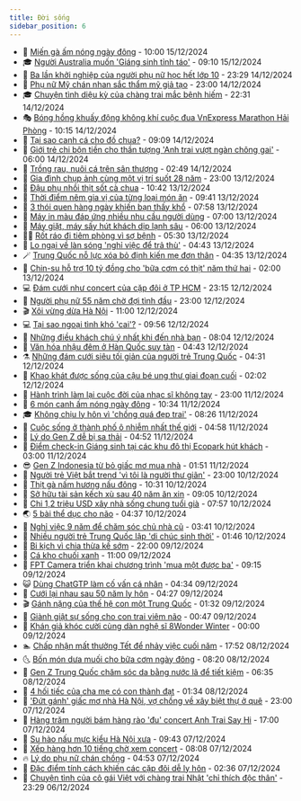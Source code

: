 ```yaml
---
title: Đời sống
sidebar_position: 6
---
```


<!-- vnexpress-doi-song:START -->
- 🚀 [Miến gà ấm nóng ngày đông](https://vnexpress.net/mien-ga-am-nong-ngay-dong-vnepre-4827824.html) - 10:00 15/12/2024
- 🎓 [Người Australia muốn &#39;Giáng sinh tỉnh táo&#39;](https://vnexpress.net/nguoi-australia-muon-giang-sinh-tinh-tao-vnepre-4826414.html) - 09:10 15/12/2024
- 🚦 [Ba lần khởi nghiệp của người phụ nữ học hết lớp 10](https://vnexpress.net/ba-lan-khoi-nghiep-cua-nguoi-phu-nu-hoc-het-lop-10-vnepre-4799483.html) - 23:29 14/12/2024
- 🦣 [Phụ nữ Mỹ chán nhan sắc thẩm mỹ giả tạo](https://vnexpress.net/phu-nu-my-chan-nhan-sac-tham-my-gia-tao-vnepre-4825129.html) - 23:00 14/12/2024
- 🎓 [Chuyện tình diệu kỳ của chàng trai mắc bệnh hiếm](https://vnexpress.net/chuyen-tinh-dieu-ky-cua-chang-trai-mac-benh-hiem-vnepre-4827222.html) - 22:31 14/12/2024
- 🎭 [Bóng hồng khuấy động không khí cuộc đua VnExpress Marathon Hải Phòng](https://vnexpress.net/bong-hong-khuay-dong-khong-khi-cuoc-dua-vnexpress-marathon-hai-phong-4827878.html) - 10:15 14/12/2024
- 🦅 [Tại sao canh cá cho đồ chua?](https://vnexpress.net/tai-sao-canh-ca-cho-do-chua-4827829.html) - 09:09 14/12/2024
- 🎃 [Giới trẻ chi bộn tiền cho thần tượng &#39;Anh trai vượt ngàn chông gai&#39;](https://vnexpress.net/gioi-tre-chi-bon-tien-cho-than-tuong-anh-trai-vuot-ngan-chong-gai-4827809.html) - 06:00 14/12/2024
- 💪 [Trồng rau, nuôi cá trên sân thượng](https://vnexpress.net/trong-rau-nuoi-ca-tren-san-thuong-4826129.html) - 02:49 14/12/2024
- 🐻 [Gia đình chụp ảnh cùng một vị trí suốt 28 năm](https://vnexpress.net/gia-dinh-chup-anh-cung-mot-vi-tri-suot-28-nam-vnepre-4826782.html) - 23:00 13/12/2024
- 🧠 [Đậu phụ nhồi thịt sốt cà chua](https://vnexpress.net/dau-phu-nhoi-thit-sot-ca-chua-vnepre-4827576.html) - 10:42 13/12/2024
- 🐘 [Thời điểm nêm gia vị của từng loại món ăn](https://vnexpress.net/thoi-diem-nem-gia-vi-cua-tung-loai-mon-an-vnepre-4825225.html) - 09:41 13/12/2024
- 👹 [3 thói quen hàng ngày khiến bạn thấy khổ](https://vnexpress.net/3-thoi-quen-hang-ngay-khien-ban-thay-kho-4827387.html) - 07:58 13/12/2024
- 💂 [Máy in màu đáp ứng nhiều nhu cầu người dùng](https://vnexpress.net/may-in-mau-dap-ung-nhieu-nhu-cau-nguoi-dung-4826935.html) - 07:00 13/12/2024
- 🦍 [Máy giặt, máy sấy hút khách dịp lạnh sâu](https://vnexpress.net/may-giat-may-say-hut-khach-dip-lanh-sau-4827429.html) - 06:00 13/12/2024
- 🧑‍🏫 [Rốt ráo đi tiêm phòng vì sợ bệnh](https://vnexpress.net/rot-rao-di-tiem-phong-vi-so-benh-4827427.html) - 05:30 13/12/2024
- 🧰 [Lo ngại về làn sóng &#39;nghỉ việc để trả thù&#39;](https://vnexpress.net/lo-ngai-ve-lan-song-nghi-viec-de-tra-thu-vnepre-4827380.html) - 04:43 13/12/2024
- 🪄 [Trung Quốc nỗ lực xóa bỏ định kiến mẹ đơn thân](https://vnexpress.net/trung-quoc-no-luc-xoa-bo-dinh-kien-me-don-than-vnepre-4826477.html) - 04:35 13/12/2024
- 🐲 [Chin-su hỗ trợ 10 tỷ đồng cho &#39;bữa cơm có thịt&#39; năm thứ hai](https://vnexpress.net/chin-su-ho-tro-10-ty-dong-cho-bua-com-co-thit-nam-thu-hai-4827234.html) - 02:00 13/12/2024
- 💻 [Đám cưới như concert của cặp đôi ở TP HCM](https://vnexpress.net/dam-cuoi-nhu-concert-cua-cap-doi-o-tp-hcm-vnepre-4827098.html) - 23:15 12/12/2024
- 🐘 [Người phụ nữ 55 năm chờ đợi tình đầu](https://vnexpress.net/nguoi-phu-nu-55-nam-cho-doi-tinh-dau-vnepre-4826497.html) - 23:00 12/12/2024
- 🎬 [Xôi vừng dừa Hà Nội](https://vnexpress.net/doi-song-cooking-xoi-vung-dua-ha-noi-4827038.html) - 11:00 12/12/2024
- 💻 [Tại sao ngoại tình khó &#39;cai&#39;?](https://vnexpress.net/tai-sao-ngoai-tinh-kho-cai-vnepre-4827095.html) - 09:56 12/12/2024
- 🧰 [Những điều khách chú ý nhất khi đến nhà bạn](https://vnexpress.net/nhung-dieu-khach-chu-y-nhat-khi-den-nha-ban-4826928.html) - 08:04 12/12/2024
- 🫣 [Văn hóa nhậu đêm ở Hàn Quốc suy tàn](https://vnexpress.net/van-hoa-nhau-dem-o-han-quoc-suy-tan-4826889.html) - 04:43 12/12/2024
- ⚗️ [Những đám cưới siêu tối giản của người trẻ Trung Quốc](https://vnexpress.net/nhung-dam-cuoi-sieu-toi-gian-cua-nguoi-tre-trung-quoc-4826867.html) - 04:31 12/12/2024
- 🌊 [Khao khát được sống của cậu bé ung thư giai đoạn cuối](https://vnexpress.net/khao-khat-duoc-song-cua-cau-be-ung-thu-giai-doan-cuoi-4826736.html) - 02:02 12/12/2024
- 💃 [Hành trình làm lại cuộc đời của nhạc sĩ không tay](https://vnexpress.net/hanh-trinh-lam-lai-cuoc-doi-cua-nhac-si-khong-tay-4824330.html) - 23:00 11/12/2024
- 🦆 [6 món canh ấm nóng ngày đông](https://vnexpress.net/doi-song-cooking-6-mon-canh-am-nong-ngay-dong-4826483.html) - 10:34 11/12/2024
- 🎓 [Không chịu ly hôn vì &#39;chồng quá đẹp trai&#39;](https://vnexpress.net/khong-chiu-ly-hon-vi-chong-qua-dep-trai-4826465.html) - 08:26 11/12/2024
- 💪 [Cuộc sống ở thành phố ô nhiễm nhất thế giới](https://vnexpress.net/cuoc-song-o-thanh-pho-o-nhiem-nhat-the-gioi-4826446.html) - 04:58 11/12/2024
- 🤔 [Lý do Gen Z dễ bị sa thải](https://vnexpress.net/ly-do-gen-z-de-bi-sa-thai-4826489.html) - 04:52 11/12/2024
- 🧰 [Điểm check-in Giáng sinh tại các khu đô thị Ecopark hút khách](https://vnexpress.net/diem-check-in-giang-sinh-tai-cac-khu-do-thi-ecopark-hut-khach-4826330.html) - 03:00 11/12/2024
- 😎 [Gen Z Indonesia từ bỏ giấc mơ mua nhà](https://vnexpress.net/gen-z-indonesia-tu-bo-giac-mo-mua-nha-4825092.html) - 01:51 11/12/2024
- 🌮 [Người trẻ Việt bắt trend &#39;vì tôi là người thư giãn&#39;](https://vnexpress.net/nguoi-tre-viet-bat-trend-vi-toi-la-nguoi-thu-gian-4823855.html) - 23:00 10/12/2024
- 🧠 [Thịt gà nấm hương nấu đông](https://vnexpress.net/doi-song-cooking-thit-ga-nam-huong-nau-dong-4826158.html) - 10:31 10/12/2024
- 🎡 [Sở hữu tài sản kếch xù sau 40 năm ăn xin](https://vnexpress.net/so-huu-tai-san-kech-xu-sau-40-nam-an-xin-4826119.html) - 09:05 10/12/2024
- 🎡 [Chi 1,2 triệu USD xây nhà sống chung tuổi già](https://vnexpress.net/chi-1-2-trieu-usd-xay-nha-song-chung-tuoi-gia-4826034.html) - 07:57 10/12/2024
- 🌏 [5 bài thể dục cho não](https://vnexpress.net/5-bai-the-duc-cho-nao-4825956.html) - 04:37 10/12/2024
- 🐻 [Nghỉ việc 9 năm để chăm sóc chủ nhà cũ](https://vnexpress.net/nghi-viec-9-nam-de-cham-soc-chu-nha-cu-4825492.html) - 03:41 10/12/2024
- 💂 [Nhiều người trẻ Trung Quốc lập &#39;di chúc sinh thời&#39;](https://vnexpress.net/nhieu-nguoi-tre-trung-quoc-lap-di-chuc-sinh-thoi-4825025.html) - 01:46 10/12/2024
- 🥸 [Bi kịch vì chia thừa kế sớm](https://vnexpress.net/bi-kich-vi-chia-thua-ke-som-4820836.html) - 22:00 09/12/2024
- 🌋 [Cá kho chuối xanh](https://vnexpress.net/doi-song-cooking-ca-kho-chuoi-xanh-4825721.html) - 11:00 09/12/2024
- 🦩 [FPT Camera triển khai chương trình &#39;mua một được ba&#39;](https://vnexpress.net/fpt-camera-trien-khai-chuong-trinh-mua-mot-duoc-ba-4825717.html) - 09:15 09/12/2024
- 😺 [Dùng ChatGTP làm cố vấn cá nhân](https://vnexpress.net/dung-chatgtp-lam-co-van-ca-nhan-4825518.html) - 04:34 09/12/2024
- 🐻 [Cưới lại nhau sau 50 năm ly hôn](https://vnexpress.net/cuoi-lai-nhau-sau-50-nam-ly-hon-4825374.html) - 04:27 09/12/2024
- 🎬 [Gánh nặng của thế hệ con một Trung Quốc](https://vnexpress.net/ganh-nang-cua-the-he-con-mot-trung-quoc-4825097.html) - 01:32 09/12/2024
- 🎊 [Giành giật sự sống cho con trai viêm não](https://vnexpress.net/gianh-giat-su-song-cho-con-trai-viem-nao-4824930.html) - 00:47 09/12/2024
- 💄 [Khán giả khóc cười cùng dàn nghệ sĩ 8Wonder Winter](https://vnexpress.net/khan-gia-khoc-cuoi-cung-dan-nghe-si-8wonder-winter-4825296.html) - 00:00 09/12/2024
- 🏊 [Chấp nhận mất thưởng Tết để nhảy việc cuối năm](https://vnexpress.net/chap-nhan-mat-thuong-tet-de-nhay-viec-cuoi-nam-4823606.html) - 17:52 08/12/2024
- 🌜 [Bốn món dưa muối cho bữa cơm ngày đông](https://vnexpress.net/doi-song-cooking-bon-mon-dua-muoi-cho-bua-com-ngay-dong-4825095.html) - 08:20 08/12/2024
- 🤡 [Gen Z Trung Quốc chăm sóc da bằng nước lã để tiết kiệm](https://vnexpress.net/gen-z-trung-quoc-cham-soc-da-bang-nuoc-la-de-tiet-kiem-4825123.html) - 06:35 08/12/2024
- 🥰 [4 hối tiếc của cha mẹ có con thành đạt](https://vnexpress.net/4-hoi-tiec-cua-cha-me-co-con-thanh-dat-4825148.html) - 01:34 08/12/2024
- 🦍 [&#39;Đứt gánh&#39; giấc mơ nhà Hà Nội, vợ chồng về xây biệt thự ở quê](https://vnexpress.net/dut-ganh-giac-mo-nha-ha-noi-vo-chong-ve-xay-biet-thu-o-que-4823675.html) - 23:00 07/12/2024
- 🫣 [Hàng trăm người bám hàng rào &#39;đu&#39; concert Anh Trai Say Hi](https://vnexpress.net/hang-tram-nguoi-bam-hang-rao-du-concert-anh-trai-say-hi-4825179.html) - 17:00 07/12/2024
- 🚦 [Su hào nấu mực kiểu Hà Nội xưa](https://vnexpress.net/doi-song-cooking-su-hao-nau-muc-kieu-ha-noi-xua-4824722.html) - 09:43 07/12/2024
- 🐘 [Xếp hàng hơn 10 tiếng chờ xem concert](https://vnexpress.net/xep-hang-hon-10-tieng-cho-xem-concert-4825073.html) - 08:08 07/12/2024
- 🔥 [Lý do phụ nữ chán chồng](https://vnexpress.net/ly-do-phu-nu-chan-chong-4824992.html) - 04:53 07/12/2024
- 🎃 [Đặc điểm tính cách khiến các cặp đôi dễ ly hôn](https://vnexpress.net/dac-diem-tinh-cach-khien-cac-cap-doi-de-ly-hon-4824984.html) - 02:36 07/12/2024
- 🥳 [Chuyện tình của cô gái Việt với chàng trai Nhật &#39;chỉ thích độc thân&#39;](https://vnexpress.net/chuyen-tinh-cua-co-gai-viet-voi-chang-trai-nhat-chi-thich-doc-than-4823569.html) - 23:29 06/12/2024<!-- vnexpress-doi-song:END -->
